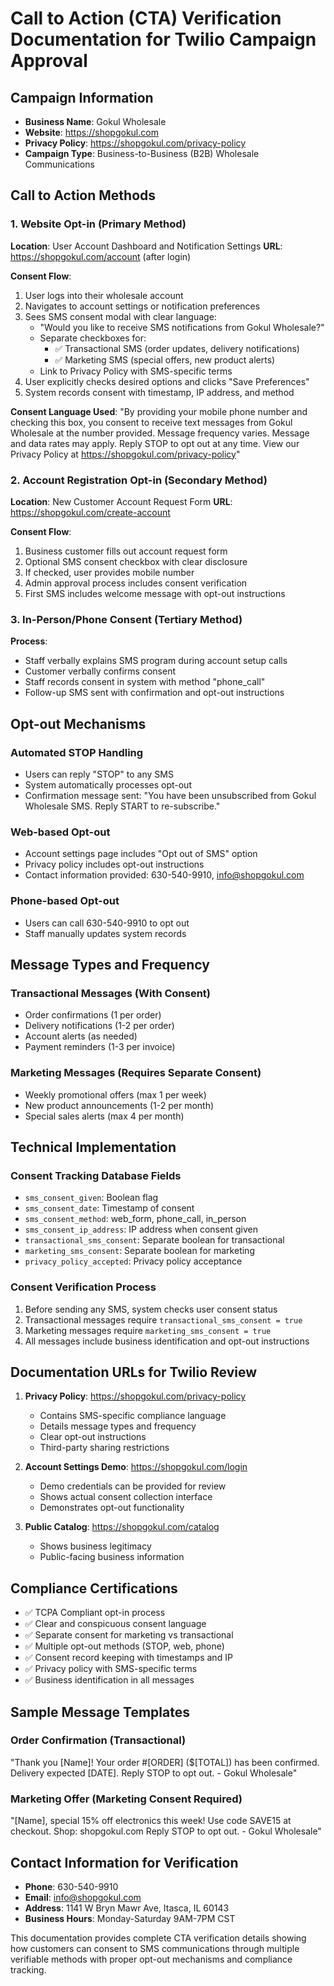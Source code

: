 # Call to Action (CTA) Verification Documentation for Twilio Campaign Approval

## Campaign Information
- **Business Name**: Gokul Wholesale
- **Website**: https://shopgokul.com
- **Privacy Policy**: https://shopgokul.com/privacy-policy
- **Campaign Type**: Business-to-Business (B2B) Wholesale Communications

## Call to Action Methods

### 1. Website Opt-in (Primary Method)
**Location**: User Account Dashboard and Notification Settings
**URL**: https://shopgokul.com/account (after login)

**Consent Flow**:
1. User logs into their wholesale account
2. Navigates to account settings or notification preferences
3. Sees SMS consent modal with clear language:
   - "Would you like to receive SMS notifications from Gokul Wholesale?"
   - Separate checkboxes for:
     * ✅ Transactional SMS (order updates, delivery notifications)
     * ✅ Marketing SMS (special offers, new product alerts)
   - Link to Privacy Policy with SMS-specific terms
4. User explicitly checks desired options and clicks "Save Preferences"
5. System records consent with timestamp, IP address, and method

**Consent Language Used**:
"By providing your mobile phone number and checking this box, you consent to receive text messages from Gokul Wholesale at the number provided. Message frequency varies. Message and data rates may apply. Reply STOP to opt out at any time. View our Privacy Policy at https://shopgokul.com/privacy-policy"

### 2. Account Registration Opt-in (Secondary Method)
**Location**: New Customer Account Request Form
**URL**: https://shopgokul.com/create-account

**Consent Flow**:
1. Business customer fills out account request form
2. Optional SMS consent checkbox with clear disclosure
3. If checked, user provides mobile number
4. Admin approval process includes consent verification
5. First SMS includes welcome message with opt-out instructions

### 3. In-Person/Phone Consent (Tertiary Method)
**Process**:
- Staff verbally explains SMS program during account setup calls
- Customer verbally confirms consent
- Staff records consent in system with method "phone_call" 
- Follow-up SMS sent with confirmation and opt-out instructions

## Opt-out Mechanisms

### Automated STOP Handling
- Users can reply "STOP" to any SMS
- System automatically processes opt-out
- Confirmation message sent: "You have been unsubscribed from Gokul Wholesale SMS. Reply START to re-subscribe."

### Web-based Opt-out
- Account settings page includes "Opt out of SMS" option
- Privacy policy includes opt-out instructions
- Contact information provided: 630-540-9910, info@shopgokul.com

### Phone-based Opt-out
- Users can call 630-540-9910 to opt out
- Staff manually updates system records

## Message Types and Frequency

### Transactional Messages (With Consent)
- Order confirmations (1 per order)
- Delivery notifications (1-2 per order)
- Account alerts (as needed)
- Payment reminders (1-3 per invoice)

### Marketing Messages (Requires Separate Consent)
- Weekly promotional offers (max 1 per week)
- New product announcements (1-2 per month)
- Special sales alerts (max 4 per month)

## Technical Implementation

### Consent Tracking Database Fields
- `sms_consent_given`: Boolean flag
- `sms_consent_date`: Timestamp of consent
- `sms_consent_method`: web_form, phone_call, in_person
- `sms_consent_ip_address`: IP address when consent given
- `transactional_sms_consent`: Separate boolean for transactional
- `marketing_sms_consent`: Separate boolean for marketing
- `privacy_policy_accepted`: Privacy policy acceptance

### Consent Verification Process
1. Before sending any SMS, system checks user consent status
2. Transactional messages require `transactional_sms_consent = true`
3. Marketing messages require `marketing_sms_consent = true`
4. All messages include business identification and opt-out instructions

## Documentation URLs for Twilio Review

1. **Privacy Policy**: https://shopgokul.com/privacy-policy
   - Contains SMS-specific compliance language
   - Details message types and frequency
   - Clear opt-out instructions
   - Third-party sharing restrictions

2. **Account Settings Demo**: https://shopgokul.com/login
   - Demo credentials can be provided for review
   - Shows actual consent collection interface
   - Demonstrates opt-out functionality

3. **Public Catalog**: https://shopgokul.com/catalog
   - Shows business legitimacy
   - Public-facing business information

## Compliance Certifications

- ✅ TCPA Compliant opt-in process
- ✅ Clear and conspicuous consent language
- ✅ Separate consent for marketing vs transactional
- ✅ Multiple opt-out methods (STOP, web, phone)
- ✅ Consent record keeping with timestamps and IP
- ✅ Privacy policy with SMS-specific terms
- ✅ Business identification in all messages

## Sample Message Templates

### Order Confirmation (Transactional)
"Thank you [Name]! Your order #[ORDER] ($[TOTAL]) has been confirmed. Delivery expected [DATE]. Reply STOP to opt out. - Gokul Wholesale"

### Marketing Offer (Marketing Consent Required)
"[Name], special 15% off electronics this week! Use code SAVE15 at checkout. Shop: shopgokul.com Reply STOP to opt out. - Gokul Wholesale"

## Contact Information for Verification
- **Phone**: 630-540-9910
- **Email**: info@shopgokul.com
- **Address**: 1141 W Bryn Mawr Ave, Itasca, IL 60143
- **Business Hours**: Monday-Saturday 9AM-7PM CST

This documentation provides complete CTA verification details showing how customers can consent to SMS communications through multiple verifiable methods with proper opt-out mechanisms and compliance tracking.